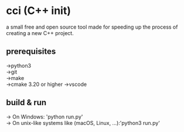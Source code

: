 # cci (C++ init)
a small free and open source tool made for speeding up the process of creating a new C++ project.

## prerequisites
->python3<br>
->git<br>
->make<br>
->cmake 3.20 or higher
->vscode

## build & run
-> On Windows: 'python run.py'<br>
-> On unix-like systems like (macOS, Linux, ...):'python3 run.py'<br>
